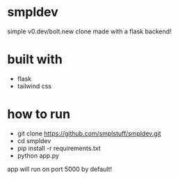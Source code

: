 # smpldev
simple v0.dev/bolt.new clone made with a flask backend!

# built with
- flask
- tailwind css

# how to run
- git clone https://github.com/smplstuff/smpldev.git
- cd smpldev
- pip install -r requirements.txt
- python app.py

app will run on port 5000 by default!
